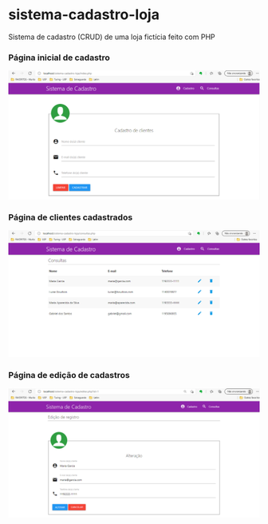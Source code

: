 # sistema-cadastro-loja
Sistema de cadastro (CRUD) de uma loja fictícia feito com PHP

### Página inicial de cadastro

![Screenshot](paginaCadastro.png)

### Página de clientes cadastrados

![Screenshot](paginaCadastrados.png)

### Página de edição de cadastros

![Screenshot](paginaCadastroEdicao.png)
